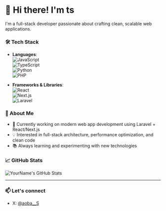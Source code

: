 # 👋 Hi there! I'm ts

I'm a full-stack developer passionate about crafting clean, scalable web applications.

### 🛠 Tech Stack

- **Languages**:  
  ![JavaScript](https://img.shields.io/badge/-JavaScript-F7DF1E?style=flat&logo=javascript&logoColor=000)  
  ![TypeScript](https://img.shields.io/badge/-TypeScript-3178C6?style=flat&logo=typescript&logoColor=white)  
  ![Python](https://img.shields.io/badge/-Python-3776AB?style=flat&logo=python&logoColor=white)  
  ![PHP](https://img.shields.io/badge/-PHP-777BB4?style=flat&logo=php&logoColor=white)  

- **Frameworks & Libraries**:  
  ![React](https://img.shields.io/badge/-React-61DAFB?style=flat&logo=react&logoColor=000)  
  ![Next.js](https://img.shields.io/badge/-Next.js-000000?style=flat&logo=nextdotjs&logoColor=white)  
  ![Laravel](https://img.shields.io/badge/-Laravel-FF2D20?style=flat&logo=laravel&logoColor=white)  

### 🚀 About Me

- 🔭 Currently working on modern web app development using Laravel + React/Next.js
- 💡 Interested in full-stack architecture, performance optimization, and clean code
- 📚 Always learning and experimenting with new technologies

### 📈 GitHub Stats

![YourName's GitHub Stats](https://github-readme-stats.vercel.app/api?username=ts-dev-coder&show_icons=true&theme=tokyonight)

---

### 📫 Let's connect

- X: [@aoba__S](https://x.com/aoba__S)
